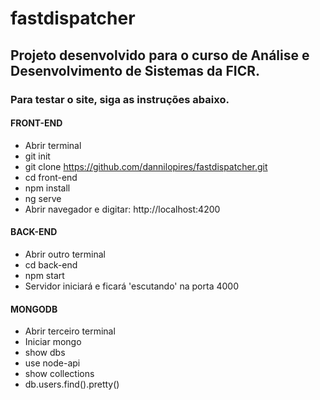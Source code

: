 # fastdispatcher

## Projeto desenvolvido para o curso de Análise e Desenvolvimento de Sistemas da FICR.

### Para testar o site, siga as instruções abaixo.

#### FRONT-END
- Abrir terminal
- git init
- git clone https://github.com/dannilopires/fastdispatcher.git
- cd front-end
- npm install
- ng serve 
- Abrir navegador e digitar: http://localhost:4200

#### BACK-END
- Abrir outro terminal
- cd back-end
- npm start 
- Servidor iniciará e ficará 'escutando' na porta 4000

#### MONGODB
- Abrir terceiro terminal
- Iniciar mongo
- show dbs
- use node-api
- show collections
- db.users.find().pretty()  
